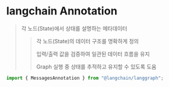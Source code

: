 # langchain Annotation

> 각 노드(State)에서 상태를 설명하는 메타데이터
>
> > 각 노드(State)의 데이터 구조를 명확하게 정의
> >
> > 입력/출력 값을 검증하여 일관된 데이터 흐름을 유지
> >
> > Graph 실행 중 상태를 추적하고 유지할 수 있도록 도움

```ts
import { MessagesAnnotation } from "@langchain/langgraph";
```
